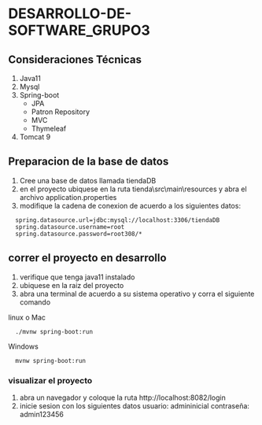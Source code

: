 # DESARROLLO-DE-SOFTWARE_GRUPO3

## Consideraciones Técnicas

1. Java11
2. Mysql
3. Spring-boot  
   * JPA
   * Patron Repository
   * MVC
   * Thymeleaf
5. Tomcat 9 

## Preparacion de la base de datos

1. Cree una base de datos llamada tiendaDB
2. en el proyecto ubiquese en la ruta  tienda\src\main\resources y abra el archivo application.properties
3. modifique la cadena de conexion de acuerdo a los siguientes datos:

~~~
  spring.datasource.url=jdbc:mysql://localhost:3306/tiendaDB
  spring.datasource.username=root
  spring.datasource.password=root308/*
~~~

## correr el proyecto en desarrollo

1. verifique que tenga java11 instalado
1. ubiquese en la raiz del proyecto
2. abra una terminal de acuerdo a su sistema operativo y corra el siguiente comando

linux o Mac

~~~
  ./mvnw spring-boot:run
~~~


Windows

~~~
  mvnw spring-boot:run
~~~

### visualizar el proyecto

1. abra un navegador y coloque la ruta http://localhost:8082/login
2. inicie sesion con los siguientes datos
   usuario: admininicial
   contraseña: admin123456


